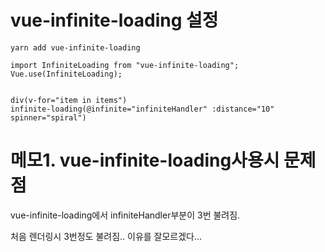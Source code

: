 
# vue-infinite-loading 설정

```
yarn add vue-infinite-loading
```

```
import InfiniteLoading from "vue-infinite-loading";
Vue.use(InfiniteLoading);


```

```
div(v-for="item in items")
infinite-loading(@infinite="infiniteHandler" :distance="10" spinner="spiral")
```


# 메모1. vue-infinite-loading사용시 문제점

vue-infinite-loading에서 infiniteHandler부분이 3번 불려짐.

처음 렌더링시 3번정도 불려짐.. 이유를 잘모르겠다...
